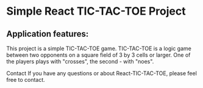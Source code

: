 # Simple React TIC-TAC-TOE Project
## Application features:
This project is a simple TIC-TAC-TOE game. TIC-TAC-TOE is a logic game between two opponents on a square field of 3 by 3 cells or larger. One of the players plays with "crosses", the second - with "noes".

Contact
If you have any questions or about React-TIC-TAC-TOE, please feel free to contact.
